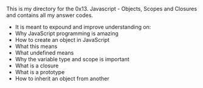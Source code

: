This is my directory for the 0x13. Javascript - Objects, Scopes and Closures and contains all my answer codes.

- It is meant to expound and improve understanding on:
- Why JavaScript programming is amazing
- How to create an object in JavaScript
- What this means
- What undefined means
- Why the variable type and scope is important
- What is a closure
- What is a prototype
- How to inherit an object from another
